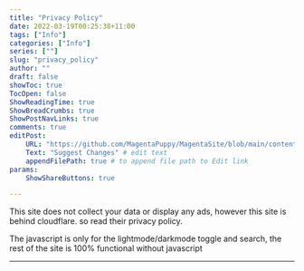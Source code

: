 ```yaml
---
title: "Privacy Policy"
date: 2022-03-19T00:25:38+11:00
tags: ["Info"]
categories: ["Info"]
series: [""]
slug: "privacy_policy"
author: ""
draft: false
showToc: true
TocOpen: false
ShowReadingTime: true
ShowBreadCrumbs: true
ShowPostNavLinks: true
comments: true
editPost:
    URL: "https://github.com/MagentaPuppy/MagentaSite/blob/main/content"
    Text: "Suggest Changes" # edit text
    appendFilePath: true # to append file path to Edit link
params:
    ShowShareButtons: true

---
```


This site does not collect your data or display any ads, however this site is behind cloudflare. 
so read their privacy policy.

The javascript is only for the lightmode/darkmode toggle and search, the rest of the site is 100% functional without javascript

---
